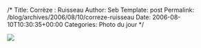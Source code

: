 /*
 Title: Corrèze : Ruisseau
 Author: Seb
 Template: post
 Permalink: /blog/archives/2006/08/10/correze-ruisseau
 Date: 2006-08-10T10:30:35+00:00
 Categories: Photo du jour
*/
<p><a title="Corrèze - Paysage" href="http://flickr.com/photos/11523765@N00/209067754" ><img src="http://static.flickr.com/88/209067754_fac156ce16_d.jpg" /></a></p>
